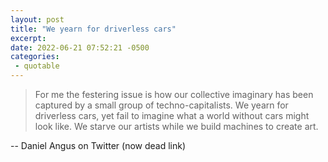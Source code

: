 ```yaml
---
layout: post
title: "We yearn for driverless cars"
excerpt: 
date: 2022-06-21 07:52:21 -0500
categories:
 - quotable 
---
```


> For me the festering issue is how our collective imaginary has been captured by a small group of techno-capitalists. We yearn for driverless cars, yet fail to imagine what a world without cars might look like. We starve our artists while we build machines to create art.  

-- Daniel Angus on Twitter (now dead link)
